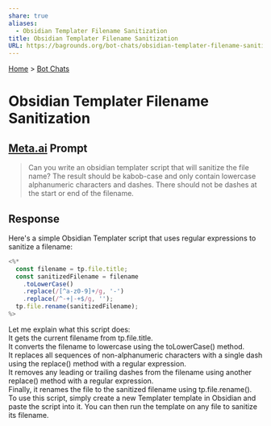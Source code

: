 ```yaml
---
share: true
aliases:
  - Obsidian Templater Filename Sanitization
title: Obsidian Templater Filename Sanitization
URL: https://bagrounds.org/bot-chats/obsidian-templater-filename-sanitization
---
```

[Home](../index.md) > [Bot Chats](./index.md)  
# Obsidian Templater Filename Sanitization  
## [Meta.ai](https://www.meta.ai) Prompt  
> Can you write an obsidian templater script that will sanitize the file name? The result should be kabob-case and only contain lowercase alphanumeric characters and dashes. There should not be dashes at the start or end of the filename.  
  
## Response  
Here's a simple Obsidian Templater script that uses regular expressions to sanitize a filename:  
```JavaScript  
<%*  
  const filename = tp.file.title;  
  const sanitizedFilename = filename  
    .toLowerCase()  
    .replace(/[^a-z0-9]+/g, '-')  
    .replace(/^-+|-+$/g, '');  
  tp.file.rename(sanitizedFilename);  
%>  
```  
Let me explain what this script does:  
It gets the current filename from tp.file.title.  
It converts the filename to lowercase using the toLowerCase() method.  
It replaces all sequences of non-alphanumeric characters with a single dash using the replace() method with a regular expression.  
It removes any leading or trailing dashes from the filename using another replace() method with a regular expression.  
Finally, it renames the file to the sanitized filename using tp.file.rename().  
To use this script, simply create a new Templater template in Obsidian and paste the script into it. You can then run the template on any file to sanitize its filename.  
